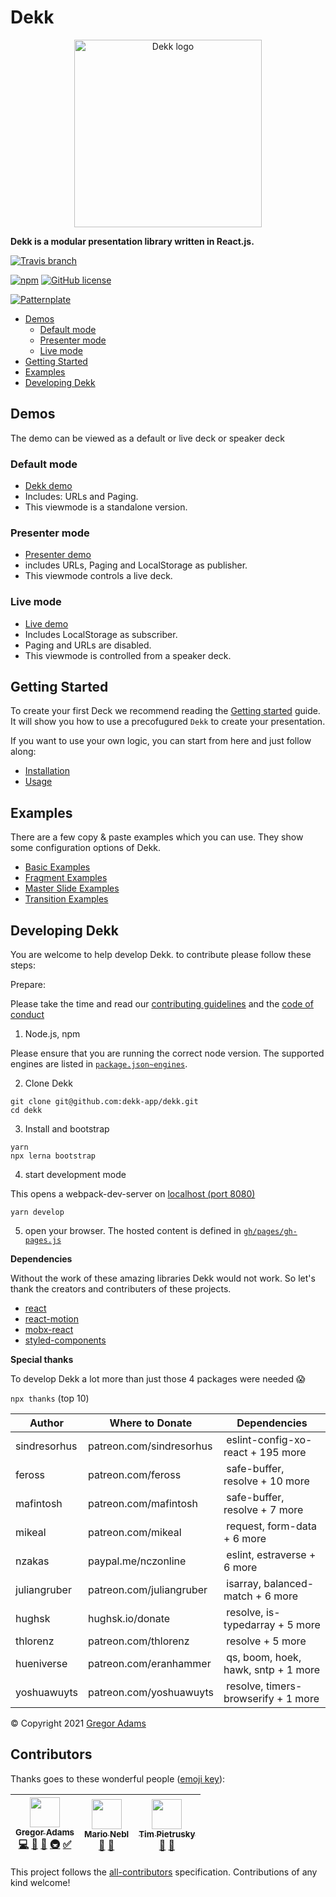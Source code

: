 # Dekk

<p align="center"><img width="300" src="https://raw.githubusercontent.com/pixelass/dekk/master/resources/logo.png" alt="Dekk logo"/></p>

**Dekk is a modular presentation library written in React.js.**

[![Travis branch](https://img.shields.io/travis/pixelass/dekk/master.svg?style=for-the-badge)](https://travis-ci.org/pixelass/dekk)

[![npm](https://img.shields.io/npm/v/@dekk/dekk.svg?style=for-the-badge)](https://www.npmjs.com/org/dekk)
[![GitHub license](https://img.shields.io/badge/license-MIT-blue.svg?style=for-the-badge)](https://raw.githubusercontent.com/dekk-app/dekk/master/LICENSE)

[![Patternplate](https://img.shields.io/badge/manual-patternplate-3399ff.svg?style=for-the-badge)](https://dekk-app.github.io/dekk/manual/)


<!-- @import "[TOC]" {cmd="toc" depthFrom=2 depthTo=6 orderedList=false} -->

<!-- code_chunk_output -->

* [Demos](#demos)
	* [Default mode](#default-mode)
	* [Presenter mode](#presenter-mode)
	* [Live mode](#live-mode)
* [Getting Started](#getting-started)
* [Examples](#examples)
* [Developing Dekk](#developing-dekk)

<!-- /code_chunk_output -->


## Demos

The demo can be viewed as a default or live deck or speaker deck

### Default mode
  * [Dekk demo](https://dekk-app.github.io/dekk/)
  * Includes: URLs and Paging.
  * This viewmode is a standalone version.
### Presenter mode
  * [Presenter demo](https://dekk-app.github.io/dekk/?present=true)
  * includes URLs, Paging and LocalStorage as publisher.
  * This viewmode controls a live deck.
### Live mode
  * [Live demo](https://dekk-app.github.io/dekk/?live=true)
  * Includes LocalStorage as subscriber.
  * Paging and URLs are disabled.
  * This viewmode is controlled from a speaker deck.

## Getting Started

To create your first Deck we recommend reading the
[Getting started](https://dekk-app.github.io/dekk/manual/doc/manual/guide/getting-started/)
guide. It will show you how to use a precofugured `Dekk` to create your
presentation.

If you want to use your own logic, you can start from here and just follow along:

* [Installation](https://dekk-app.github.io/dekk/manual/doc/manual/reference/installation/)
* [Usage](https://dekk-app.github.io/dekk/manual/doc/manual/reference/usage/)

## Examples

There are a few copy & paste examples which you can use. They show some configuration
options of Dekk.

* [Basic Examples](https://dekk-app.github.io/dekk/manual/doc/manual/example/basic/)
* [Fragment Examples](https://dekk-app.github.io/dekk/manual/doc/manual/example/fragmernts/)
* [Master Slide Examples](https://dekk-app.github.io/dekk/manual/doc/manual/example/master-slides/)
* [Transition Examples](https://dekk-app.github.io/dekk/manual/doc/manual/example/transitions/)


## Developing Dekk

You are welcome to help develop Dekk. to contribute please follow these steps:

Prepare:

Please take the time and read our
[contributing guidelines](https://github.com/dekk-app/dekk/blob/master/.github/CONTRIBUTING.md)
and the [code of conduct](https://github.com/dekk-app/dekk/blob/master/.github/CODE_OF_CONDUCT.md)

1. Node.js, npm

Please ensure that you are running the correct node version.
The supported engines are listed in [`package.json~engines`](https://github.com/dekk-app/dekk/blob/master/package.json#L5).

2. Clone Dekk

```shell
git clone git@github.com:dekk-app/dekk.git
cd dekk
```

3. Install and bootstrap

```shell
yarn
npx lerna bootstrap
```

4. start development mode

This opens a webpack-dev-server on [localhost (port 8080)](http://localhost:8080)


```shell
yarn develop
```

5. open your browser. The hosted content is defined in [`gh/pages/gh-pages.js`](https://github.com/dekk-app/dekk/blob/master/gh-pages/gh-pages.js)



**Dependencies**

Without the work of these amazing libraries Dekk would not work.
So let's thank the creators and contributers of these projects.

* [react](https://github.com/facebook/react)
* [react-motion](https://github.com/chenglou/react-motion)
* [mobx-react](https://github.com/mobxjs/mobx-react)
* [styled-components](https://github.com/styled-components/styled-components)

**Special thanks**

To develop Dekk a lot more than just those 4 packages were needed 😱 

`npx thanks` (top 10)

| Author       | Where to Donate          | Dependencies |
|--------------|--------------------------|--------------|
| sindresorhus | patreon.com/sindresorhus | eslint-config-xo-react + 195 more |
| feross       | patreon.com/feross       | safe-buffer, resolve + 10 more |
| mafintosh    | patreon.com/mafintosh    | safe-buffer, resolve + 7 more |
| mikeal       | patreon.com/mikeal       | request, form-data + 6 more |
| nzakas       | paypal.me/nczonline      | eslint, estraverse + 6 more |
| juliangruber | patreon.com/juliangruber | isarray, balanced-match + 6 more |
| hughsk       | hughsk.io/donate         | resolve, is-typedarray + 5 more |
| thlorenz     | patreon.com/thlorenz     | resolve + 5 more |
| hueniverse   | patreon.com/eranhammer   | qs, boom, hoek, hawk, sntp + 1 more |
| yoshuawuyts  | patreon.com/yoshuawuyts  | resolve, timers-browserify + 1 more |


© Copyright 2021 [Gregor Adams](https://pixelass.com)

## Contributors

Thanks goes to these wonderful people ([emoji key](https://github.com/kentcdodds/all-contributors#emoji-key)):

<!-- ALL-CONTRIBUTORS-LIST:START - Do not remove or modify this section -->
<!-- prettier-ignore -->
| [<img src="https://avatars3.githubusercontent.com/u/1148334?v=4" width="48px;"/><br /><sub><b>Gregor Adams</b></sub>](http://pixelass.com)<br />[💻](https://github.com/dekk-app/dekk/commits?author=pixelass "Code") [📖](https://github.com/dekk-app/dekk/commits?author=pixelass "Documentation") [🤔](#ideas-pixelass "Ideas, Planning, & Feedback") [🚇](#infra-pixelass "Infrastructure (Hosting, Build-Tools, etc)") [✅](#tutorial-pixelass "Tutorials") | [<img src="https://avatars1.githubusercontent.com/u/4248851?v=4" width="48px;"/><br /><sub><b>Mario Nebl</b></sub>](https://github.com/marionebl)<br />[🤔](#ideas-marionebl "Ideas, Planning, & Feedback") [🔧](#tool-marionebl "Tools") | [<img src="https://avatars3.githubusercontent.com/u/492378?v=4" width="48px;"/><br /><sub><b>Tim Pietrusky</b></sub>](http://timpietrusky.com)<br />[🐛](https://github.com/dekk-app/dekk/issues?q=author%3ATimPietrusky "Bug reports") [🤔](#ideas-TimPietrusky "Ideas, Planning, & Feedback") |
| :---: | :---: | :---: |
<!-- ALL-CONTRIBUTORS-LIST:END -->

This project follows the [all-contributors](https://github.com/kentcdodds/all-contributors) specification. Contributions of any kind welcome!
